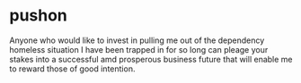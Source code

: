 pushon
======

Anyone who would like to invest in pulling me out of the dependency homeless situation I have been trapped in for so long can pleage your stakes into a successful amd prosperous business future that will enable me to reward those of good intention.
